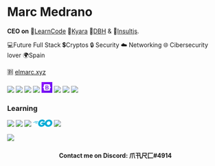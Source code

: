 # Marc Medrano 
**CEO on** 
🗼[LearnCode](https://learncode-marc.herokuapp.com)
🗻[Kyara](https://github.com/elmarcz/Kyara)
🚀[DBH](https://github.com/elmarcz/DBH) &
🥊[Insultjs](https://github.com/Insultjs). 

💻Future Full Stack 💲Cryptos 🔒
Security ☁️ Networking 🌐 Cibersecurity lover 🌍Spain 

🈹
[elmarc.xyz](https://elmarc.xyz)

<p>
  <img
    src="https://raw.githubusercontent.com/sammwyy/sammwyy/master/skills/html.png"
    height="25px"
  />
  <img
    src="https://raw.githubusercontent.com/sammwyy/sammwyy/master/skills/css.png"
    height="25px"
  />
  <img
    src="https://raw.githubusercontent.com/sammwyy/sammwyy/master/skills/sass.png"
    height="25px"
  />
  <img
    src="https://raw.githubusercontent.com/sammwyy/sammwyy/master/skills/javascript.jpg"
    height="25px"
    class="icon"
  />
  <img
    src="https://raw.githubusercontent.com/elmarcz/JS-Fullstack/master/src/Bootstrap.png"
    height="25px"
  />
  <img
    src="https://raw.githubusercontent.com/sammwyy/sammwyy/master/skills/python.png"
    height="25px"
  />
  <img
    src="https://raw.githubusercontent.com/sammwyy/sammwyy/master/skills/mongo.png"
    height="25px"
    class="icon"
  />
  <img
    src="https://raw.githubusercontent.com/sammwyy/sammwyy/master/skills/nodejs.png"
    height="25px"
    class="icon"
  />
</p>
<h3>Learning</h3>
<p>
  <img
    src="https://raw.githubusercontent.com/sammwyy/sammwyy/master/skills/java.png"
    height="25px"
    class="icon"
  />
  <img
    src="https://raw.githubusercontent.com/sammwyy/sammwyy/master/skills/react.png"
    height="25px"
    class="icon"
  />
  <img 
       src="https://raw.githubusercontent.com/sammwyy/sammwyy/master/skills/nextjs.png"
       height="25px"
       class="icon"
  />
    <img
    src="https://raw.githubusercontent.com/elmarcz/elmarcz/main/Organizaciones/go.png"
    height="17px"
    class="icon"
  />
  <img
    src="https://raw.githubusercontent.com/sammwyy/sammwyy/master/skills/mysql.png"
    height="25px"
    class="icon"
  />
</p>

![](https://komarev.com/ghpvc/?elmarcz&label=PROFILE+VIEWS)

<h4 align="center">Contact me on Discord: 爪卂尺匚#4914</h4>
